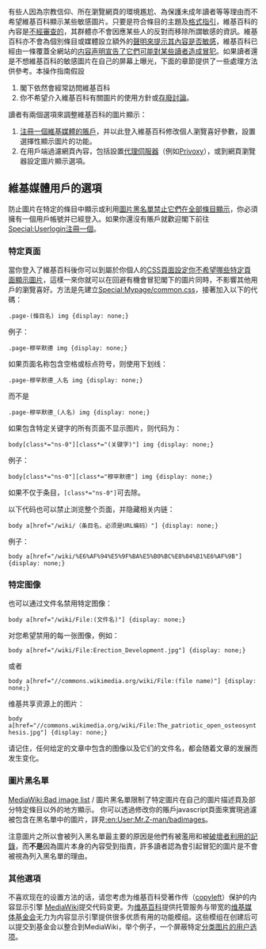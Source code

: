 有些人因為宗教信仰、所在瀏覽網頁的環境尷尬、為保護未成年讀者等等理由而不希望維基百科顯示某些敏感圖片。只要是符合條目的主題及[格式指引](https://zh.wikipedia.org/wiki/维基百科:格式手册 "wikilink")，維基百科的內容是[不經審查的](https://zh.wikipedia.org/wiki/Wikipedia:_维基百科不是什么#維基百科不會審查內容 "wikilink")，其群體亦不會因應某些人的反對而移除所謂敏感的資訊。維基百科亦不會為個別條目或媒體設立額外的[聲明來提示其內容是否敏感](https://zh.wikipedia.org/wiki/Wikipedia:_不要在條目中進行聲明 "wikilink")，維基百科已經由一條覆蓋全網站的[内容声明宣告了它們可能對某些讀者造成冒犯](https://zh.wikipedia.org/wiki/Wikipedia:内容声明 "wikilink")。如果讀者還是不想維基百科的敏感圖片在自己的屏幕上曝光，下面的章節提供了一些處理方法供參考。本操作指南假設

1.  閣下依然會經常訪問維基百科
2.  你不希望介入維基百科有關圖片的使用方針或[存廢討論](https://zh.wikipedia.org/wiki/Wikipedia:檔案存廢討論 "wikilink")。

讀者有兩個選項來調整維基百科的圖片顯示：

1.  [注冊一個維基媒體的賬戶](https://zh.wikipedia.org/wiki/Special:用戶登入 "wikilink")，并以此登入維基百科修改個人瀏覽喜好參數，設置選擇性顯示圖片的功能。
2.  在用戶端過濾網頁內容，包括設置[代理伺服器](https://zh.wikipedia.org/wiki/代理伺服器 "wikilink")（例如[Privoxy](../Page/Privoxy.md "wikilink")），或到網頁瀏覽器設定圖片顯示選項。

## 維基媒體用戶的選項

防止圖片在特定的條目中顯示或利用[圖片黑名單禁止它們在全部條目顯示](https://zh.wikipedia.org/wiki/MediaWiki:Bad_image_list "wikilink")，你必須擁有一個用戶帳號并已經登入。如果你還沒有賬戶就歡迎閣下前往[Special:Userlogin注冊一個](https://zh.wikipedia.org/wiki/Special:Userlogin "wikilink")。

### 特定頁面

當你登入了維基百科後你可以到屬於你個人的[CSS頁面設定你不希望哪些特定頁面顯示圖片](https://zh.wikipedia.org/wiki/Wikipedia:CSS頁面 "wikilink")，這樣一來你就可以在回避有機會冒犯閣下的圖片同時，不影響其他用戶的瀏覽喜好。方法是先建立[Special:Mypage/common.css](https://zh.wikipedia.org/wiki/Special:Mypage/common.css "wikilink")，接著加入以下的代碼：

`.page-(條目名) img {display: none;}`

例子：

`.page-穆罕默德 img {display: none;}`

如果页面名称包含空格或标点符号，则使用下划线：

`.page-穆罕默德_人名 img {display: none;}`

而不是

`.page-穆罕默德_(人名) img {display: none;}`

如果包含特定关键字的所有页面不显示图片，则代码为：

`body[class*="ns-0"][class*="(关键字)"] img {display: none;}`

例子：

`body[class*="ns-0"][class*="穆罕默德"] img {display: none;}`

如果不仅于条目，`[class*="ns-0"]`可去除。

以下代码也可以禁止浏览整个页面，并隐藏相关内链：

`body a[href="/wiki/（条目名，必须是URL编码）"] {display: none;}`

例子：

`body a[href="/wiki/%E6%AF%94%E5%9F%BA%E5%B0%BC%E8%84%B1%E6%AF%9B"] {display: none;}`

### 特定图像

也可以通过文件名禁用特定图像：

`body a[href="/wiki/File:(文件名)"] {display: none;}`

对您希望禁用的每一张图像，例如：

`body a[href="/wiki/File:Erection_Development.jpg"] {display: none;}`

或者

`body a[href="//commons.wikimedia.org/wiki/File:(file name)"] {display: none;}`

维基共享资源上的图片：

`body a[href="//commons.wikimedia.org/wiki/File:The_patriotic_open_osteosynthesis.jpg"] {display: none;}`

请记住，任何给定的文章中包含的图像以及它们的文件名，都会随着文章的发展而发生变化。

### 圖片黑名單

[MediaWiki:Bad image list](https://zh.wikipedia.org/wiki/MediaWiki:Bad_image_list "wikilink") / 圖片黑名單限制了特定圖片在自己的圖片描述頁及部分特定條目以外的地方顯示。 你可以透過修改你的賬戶javascript頁面來實現過濾被包含在黑名單中的圖片，詳見[:en:User:Mr.Z-man/badimages](https://zh.wikipedia.org/wiki/:en:User:Mr.Z-man/badimages "wikilink")。

注意圖片之所以會被列入黑名單最主要的原因是他們有被濫用和被[破壞者利用的記錄](https://zh.wikipedia.org/wiki/Wikipedia:破壞 "wikilink")，而**不是**因為圖片本身的內容受到指責，許多讀者認為會引起冒犯的圖片是不會被視為列入黑名單的理由。

### 其他選項

不喜欢现在的设置方法的话，请您考虑为维基百科受著作传（[copyleft](https://zh.wikipedia.org/wiki/copyleft "wikilink")）保护的内容显示引擎 [MediaWiki](../Page/MediaWiki.md "wikilink")提交代码变更。为[维基百科](../Page/维基百科.md "wikilink")提供托管服务与带宽的[维基媒体基金会](../Page/维基媒体基金会.md "wikilink")无力为内容显示引擎提供很多优质有用的功能模组。这些模组在创建后可以提交到基金会以整合到MediaWiki，举个例子，一个屏蔽特定[分类图片的用户选项](https://zh.wikipedia.org/wiki/Wikipedia:頁面分類 "wikilink")。